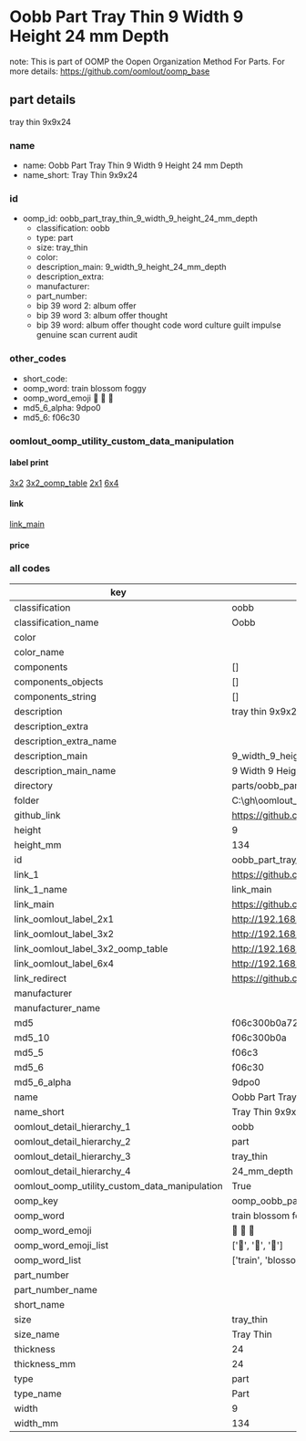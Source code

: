 # Oobb Part Tray Thin 9 Width 9 Height 24 mm Depth  

note: This is part of OOMP the Oopen Organization Method For Parts. For more details: https://github.com/oomlout/oomp_base

##  part details
  



tray thin 9x9x24



### name
* name: Oobb Part Tray Thin 9 Width 9 Height 24 mm Depth
* name_short: Tray Thin 9x9x24 
### id
* oomp_id: oobb_part_tray_thin_9_width_9_height_24_mm_depth
  * classification: oobb
  * type: part
  * size: tray_thin
  * color: 
  * description_main: 9_width_9_height_24_mm_depth
  * description_extra: 
  * manufacturer: 
  * part_number: 
  * bip 39 word 2: album offer
  * bip 39 word 3: album offer thought
  * bip 39 word: album offer thought code word culture guilt impulse genuine scan current audit

### other_codes
* short_code: 
* oomp_word: train blossom foggy
* oomp_word_emoji :train: :blossom: :foggy:
* md5_6_alpha: 9dpo0
* md5_6: f06c30






### oomlout_oomp_utility_custom_data_manipulation
#### label print
[3x2](http://192.168.1.245:1112/?label=oomp%209dpo0)
[3x2_oomp_table](http://192.168.1.108:1112/?label=oomp%209dpo0)
[2x1](http://192.168.1.242:1112/?label=oomp%209dpo0)
[6x4](http://192.168.1.55:1112/?label=oomp%209dpo0)    

#### link

[link_main](https://github.com/oomlout/oomlout_oobb_version_4_generated_parts/tree/main/navigation_oomp/oobb/part/tray_thin/9_width_9_height_24_mm_depth/part)                              

#### price







### all codes 
| key | value |  
| --- | --- |  
| classification | oobb |  
| classification_name | Oobb |  
| color |  |  
| color_name |  |  
| components | [] |  
| components_objects | [] |  
| components_string | [] |  
| description | tray thin 9x9x24 |  
| description_extra |  |  
| description_extra_name |  |  
| description_main | 9_width_9_height_24_mm_depth |  
| description_main_name | 9 Width 9 Height 24 mm Depth |  
| directory | parts/oobb_part_tray_thin_9_width_9_height_24_mm_depth |  
| folder | C:\gh\oomlout_oobb_version_4_generated_parts\parts\oobb_part_tray_thin_9_width_9_height_24_mm_depth |  
| github_link | https://github.com/oomlout/oomlout_oomp_part_src/tree/main/parts/oobb_part_tray_thin_9_width_9_height_24_mm_depth |  
| height | 9 |  
| height_mm | 134 |  
| id | oobb_part_tray_thin_9_width_9_height_24_mm_depth |  
| link_1 | https://github.com/oomlout/oomlout_oobb_version_4_generated_parts/tree/main/navigation_oomp/oobb/part/tray_thin/9_width_9_height_24_mm_depth/part |  
| link_1_name | link_main |  
| link_main | https://github.com/oomlout/oomlout_oobb_version_4_generated_parts/tree/main/navigation_oomp/oobb/part/tray_thin/9_width_9_height_24_mm_depth/part |  
| link_oomlout_label_2x1 | http://192.168.1.242:1112/?label=oomp%209dpo0 |  
| link_oomlout_label_3x2 | http://192.168.1.245:1112/?label=oomp%209dpo0 |  
| link_oomlout_label_3x2_oomp_table | http://192.168.1.108:1112/?label=oomp%209dpo0 |  
| link_oomlout_label_6x4 | http://192.168.1.55:1112/?label=oomp%209dpo0 |  
| link_redirect | https://github.com/oomlout/oomlout_oobb_version_4_generated_parts/tree/main/parts/oobb_tray_thin_09_09_24 |  
| manufacturer |  |  
| manufacturer_name |  |  
| md5 | f06c300b0a722cf4d67eb2d1c1e6582f |  
| md5_10 | f06c300b0a |  
| md5_5 | f06c3 |  
| md5_6 | f06c30 |  
| md5_6_alpha | 9dpo0 |  
| name | Oobb Part Tray Thin 9 Width 9 Height 24 mm Depth |  
| name_short | Tray Thin 9x9x24  |  
| oomlout_detail_hierarchy_1 | oobb |  
| oomlout_detail_hierarchy_2 | part |  
| oomlout_detail_hierarchy_3 | tray_thin |  
| oomlout_detail_hierarchy_4 | 24_mm_depth |  
| oomlout_oomp_utility_custom_data_manipulation | True |  
| oomp_key | oomp_oobb_part_tray_thin_9_width_9_height_24_mm_depth |  
| oomp_word | train blossom foggy |  
| oomp_word_emoji | :train: :blossom: :foggy: |  
| oomp_word_emoji_list | [':train:', ':blossom:', ':foggy:'] |  
| oomp_word_list | ['train', 'blossom', 'foggy'] |  
| part_number |  |  
| part_number_name |  |  
| short_name |  |  
| size | tray_thin |  
| size_name | Tray Thin |  
| thickness | 24 |  
| thickness_mm | 24 |  
| type | part |  
| type_name | Part |  
| width | 9 |  
| width_mm | 134 |  
